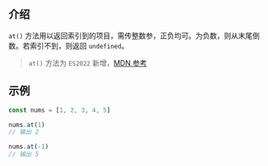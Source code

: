 ## 介绍



`at()` 方法用以返回索引到的项目，需传整数参，正负均可。为负数，则从末尾倒数。若索引不到，则返回 `undefined`。

> `at()` 方法为 `ES2022` 新增，[MDN 参考](https://developer.mozilla.org/zh-CN/docs/Web/JavaScript/Reference/Global_Objects/Array/at)

## 示例

``` js
const nums = [1, 2, 3, 4, 5]

nums.at(1)
// 输出 2

nums.at(-1)
// 输出 5

```
